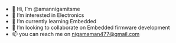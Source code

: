 - 👋 Hi, I’m @amannigamitsme
- 👀 I’m interested in Electronics
- 🌱 I’m currently learning Embedded
- 💞️ I’m looking to collaborate on Embedded firmware development
- 📫 you can reach me on nigamaman477@gmail.com

<!---
amannigamitsme/amannigamitsme is a ✨ special ✨ repository because its `README.md` (this file) appears on your GitHub profile.
You can click the Preview link to take a look at your changes.
--->
